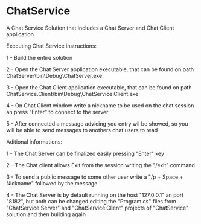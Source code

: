 # ChatService
A Chat Service Solution that includes a Chat Server and Chat Client application

Executing Chat Service instructions:

1 - Build the entire solution

2 - Open the Chat Server application executable, that can be found on path ChatServer\bin\Debug\ChatServer.exe

3 - Open the Chat Client application executable, that can be found on path ChatService.Client\bin\Debug\ChatService.Client.exe

4 - On Chat Client window write a nickname to be used on the chat session an press "Enter" to connect to the server

5 - After connected a message advicing you entry wil be showed, so you will be able to send messages to anothers chat users to read


Aditional informations:

1 - The Chat Server can be finalized easily pressing "Enter" key

2 - The Chat client allows Exit from the session writing the "/exit" command

3 - To send a public message to some other user write a "/p + Space + Nickname" followed by the message

4 - The Chat Server is by default running on the host "127.0.0.1" an port "8182", but both can be changed editing the "Program.cs" files from
"ChatService.Server" and "ChatService.Client" projects of "ChatService" solution and then building again